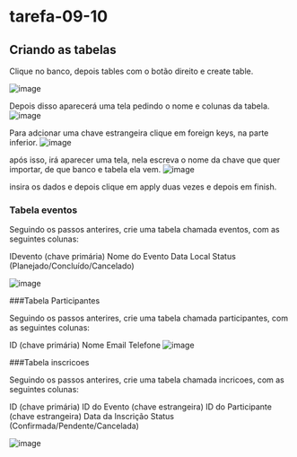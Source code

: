 # tarefa-09-10
## Criando as tabelas

Clique no banco, depois tables com o botão direito e create table.

![image](https://github.com/user-attachments/assets/f83862ae-30cb-402d-8b77-c4e9335a2ad6)

Depois disso aparecerá uma tela pedindo o nome e colunas da tabela.
![image](https://github.com/user-attachments/assets/f7a2fffa-6eb9-4b5f-bb70-042f2e827e35)

Para adcionar uma chave estrangeira clique em foreign keys, na parte inferior. 
![image](https://github.com/user-attachments/assets/17bc01c6-49af-4a59-8c92-f643f6b87cb4)


após isso, irá aparecer uma tela, nela escreva o nome da chave que quer importar, de que banco e tabela ela vem.
![image](https://github.com/user-attachments/assets/cc08bf66-7e25-4ae3-9299-9c9b227a6026)

insira os dados e depois clique em apply duas vezes e depois em finish.

### Tabela eventos

Seguindo os passos anterires, crie uma tabela chamada eventos, com as seguintes colunas:

IDevento (chave primária)
Nome do Evento
Data
Local
Status (Planejado/Concluído/Cancelado)

![image](https://github.com/user-attachments/assets/bdcada04-d061-4a9e-be6f-ecbb00c28393)


###Tabela Participantes

Seguindo os passos anterires, crie uma tabela chamada participantes, com as seguintes colunas:

ID (chave primária)
Nome
Email
Telefone
![image](https://github.com/user-attachments/assets/755c54c6-20ff-4765-bbc2-fc6b401c3ef0)

###Tabela inscricoes

Seguindo os passos anterires, crie uma tabela chamada incricoes, com as seguintes colunas:

ID (chave primária)
ID do Evento (chave estrangeira)
ID do Participante (chave estrangeira)
Data da Inscrição
Status (Confirmada/Pendente/Cancelada)

![image](https://github.com/user-attachments/assets/4c2c2adb-d986-4334-80b4-7d92b56f724a)




